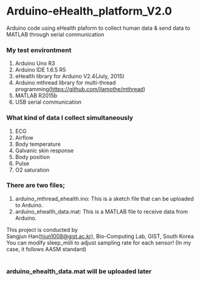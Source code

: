 # Arduino-eHealth_platform_V2.0
Arduino code using eHealth plaform to collect human data &amp; send data to MATLAB through serial communication

### My test environtment
1) Arduino Uno R3<br />
2) Arduino IDE 1.6.5 R5<br />
3) eHealth library for Arduino V2.4(July, 2015)<br />
4) Arduino mthread library for multi-thread programming(https://github.com/jlamothe/mthread)<br />
5) MATLAB R2015b<br />
6) USB serial communication<br />

### What kind of data I collect simultaneously
1) ECG<br />
2) Airflow<br />
3) Body temperature<br />
4) Galvanic skin response<br />
5) Body position<br />
6) Pulse<br />
7) O2 saturation<br />

### There are two files;
1) arduino_mthread_ehealth.ino: This is a sketch file that can be uploaded to Arduino.<br />
2) arduino_ehealth_data.mat: This is a MATLAB file to receive data from Arduino.<br />

This project is conducted by<br />
Sangjun Han(hjun1008@gist.ac.kr), Bio-Computing Lab, GIST, South Korea<br />
You can modify sleep_miili to adjust sampling rate for each sensor! (In my case, it follows AASM standard)<br />
<br />
### arduino_ehealth_data.mat will be uploaded later<br />
